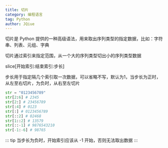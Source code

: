 ```yaml
---
title: 切片
category: 编程语言
tag: Python
author: JQiue
---
```


切片是 Python 提供的一种高级语法，用来取出序列类型的指定数据，比如：字符串、列表、元组、字典

切片通过索引来指定范围，从一个大的序列类型切出小的序列类型数据

slice[开始索引:结束索引:步长]

步长用于指定隔几个索引取一次数据，可以省略不写，默认为1，当步长为正时，从左至右切片，为负时，从右至左切片

```python
str = "0123456789"
str[2:6] # 2345
str[2:] # 23456789
str[:4] # 0123
str[:] # 0123456789
str[::2] # 02468
str[1::2] # 13579
str[::-1] # 9876543210
str[-1:-6] # 98765
```

::: tip
当步长为负时，开始索引应该从 -1 开始，否则无法取出数据
:::
